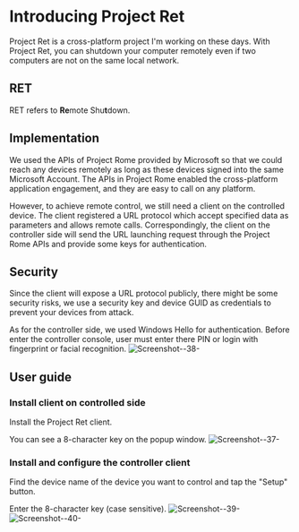 # Introducing Project Ret
Project Ret is a cross-platform project I'm working on these days. With Project Ret, you can shutdown your computer remotely even if two computers are not on the same local network.

## RET

RET refers to **Re**mote Shu**t**down.

## Implementation

We used the APIs of Project Rome provided by Microsoft so that we could reach any devices remotely as long as these devices signed into the same Microsoft Account. The APIs in Project Rome enabled the cross-platform application engagement, and they are easy to call on any platform.

However, to achieve remote control, we still need a client on the controlled device. The client registered a URL protocol which accept specified data as parameters and allows remote calls. Correspondingly, the client on the controller side will send the URL launching request through the Project Rome APIs and provide some keys for authentication.

## Security

Since the client will expose a URL protocol publicly, there might be some security risks, we use a security key and device GUID as credentials to prevent your devices from attack.

As for the controller side, we used Windows Hello for authentication. Before enter the controller console, user must enter there PIN or login with fingerprint or facial recognition.
![Screenshot--38-](https://skylark-workshop.xyz/blog/content/images/2018/02/Screenshot--38-.png)

## User guide

### Install client on controlled side

Install the Project Ret client.

You can see a 8-character key on the popup window.
![Screenshot--37-](https://skylark-workshop.xyz/blog/content/images/2018/02/Screenshot--37-.png)

### Install and configure the controller client

Find the device name of the device you want to control and tap the "Setup" button.

Enter the 8-character key (case sensitive).
![Screenshot--39-](https://skylark-workshop.xyz/blog/content/images/2018/02/Screenshot--39-.png)
![Screenshot--40-](https://skylark-workshop.xyz/blog/content/images/2018/02/Screenshot--40-.png)

